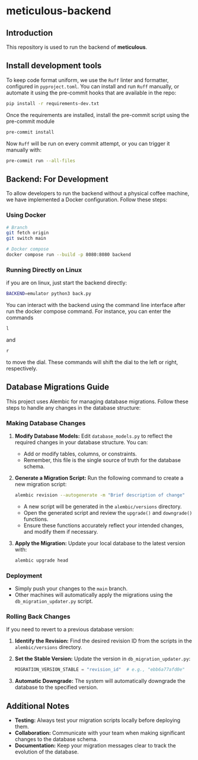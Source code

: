 # meticulous-backend
## Introduction
This repository is used to run the backend of **meticulous**.

## Install development tools

To keep code format uniform, we use the `Ruff` linter and formatter, configured in `pyproject.toml`.  You can install
and run `Ruff` manually, or automate it using the pre-commit hooks that are available in the repo:

```bash
pip install -r requirements-dev.txt
```

Once the requirements are installed, install the pre-commit script using the pre-commit module

```bash
pre-commit install
```

Now `Ruff` will be run on every commit attempt, or you can trigger it manually with:

```bash
pre-commit run --all-files
```

## Backend: For Development



To allow developers to run the backend without a physical coffee machine, we have implemented a Docker configuration. Follow these steps:

### Using Docker

```bash
# Branch
git fetch origin
git switch main

# Docker compose
docker compose run --build -p 8080:8080 backend
```

### Running Directly on Linux

if you are on linux, just start the backend directly:

```bash
BACKEND=emulator python3 back.py
```

You can interact with the backend using the command line interface after run the docker compose command. For instance, you can enter the commands

```bash
l
```

and

```bash
r
```

to move the dial. These commands will shift the dial to the left or right, respectively.

## Database Migrations Guide

This project uses Alembic for managing database migrations. Follow these steps to handle any changes in the database structure:

### Making Database Changes

1. **Modify Database Models:**
   Edit `database_models.py` to reflect the required changes in your database structure. You can:
   - Add or modify tables, columns, or constraints.
   - Remember, this file is the single source of truth for the database schema.

2. **Generate a Migration Script:**
   Run the following command to create a new migration script:
   ```bash
   alembic revision --autogenerate -m "Brief description of change"
   ```
   - A new script will be generated in the `alembic/versions` directory.
   - Open the generated script and review the `upgrade()` and `downgrade()` functions.
   - Ensure these functions accurately reflect your intended changes, and modify them if necessary.

3. **Apply the Migration:**
   Update your local database to the latest version with:
   ```bash
   alembic upgrade head
   ```

### Deployment

- Simply push your changes to the `main` branch.
- Other machines will automatically apply the migrations using the `db_migration_updater.py` script.

### Rolling Back Changes

If you need to revert to a previous database version:

1. **Identify the Revision:**
   Find the desired revision ID from the scripts in the `alembic/versions` directory.

2. **Set the Stable Version:**
   Update the version in `db_migration_updater.py`:
   ```python
   MIGRATION_VERSION_STABLE = "revision_id"  # e.g., "ebb6a77afd0e"
   ```

3. **Automatic Downgrade:**
   The system will automatically downgrade the database to the specified version.

## Additional Notes

- **Testing:** Always test your migration scripts locally before deploying them.
- **Collaboration:** Communicate with your team when making significant changes to the database schema.
- **Documentation:** Keep your migration messages clear to track the evolution of the database.
